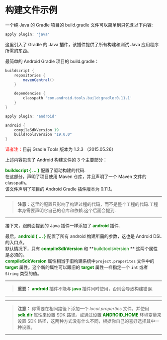 # 构建文件示例
一个纯 Java 的 Gradle 项目的 build.gradle 文件可以简单到只包含以下内容:
``` groovy
apply plugin: 'java'
```
这里引入了 Gradle 的 Java 插件，该插件提供了所有构建和测试 Java 应用程序所需的东西。

最简单的 Android Gradle 项目的 build.gradle：
``` groovy
buildscript {
    repositories {
        mavenCentral()
    }

    dependencies {
        classpath 'com.android.tools.build:gradle:0.11.1'
    }
}

apply plugin: 'android'

android {
    compileSdkVersion 19
    buildToolsVersion "19.0.0"
}
```

<font color='red'>译者注：</font>目前 Gradle Tools 版本为 1.2.3 （2015.05.26）

上述内容包含了 Android 构建文件的 3 个主要部分：

**<font color='green'>buildscript { ... }</font>** 配置了驱动构建的代码.  
在这部分，声明了项目使用 Maven 仓库，并且声明了一个 Maven 文件的 classpath。  
该文件声明了项目的 Android Gradle 插件版本为 0.11.1。

---

> **注意**：这里的配置只影响了构建过程的代码，而不是整个工程的代码.工程本身需要声明它自己的仓库和依赖.这个后面会提到.

---

接下来，跟前面提到的 Java 插件一样添加了 **<font color='green'>android</font>** 插件.

最后，**<font color='green'>android { ... }</font>** 配置了所有 android 构建所需的参数，这也是 Android DSL 的入口点。  
默认情况下，只有 **<font color='green'>compileSdkVersion</font>** 和 **<font color='green'>buildtoolsVersion</font> ** 这两个属性是必须的。  
**<font color='green'>compileSdkVersion</font>** 属性相当于旧构建系统中`project.properites` 文件中的 **<font color='green'>target</font>** 属性。这个新的属性可以跟旧的 **<font color='green'>target</font>** 属性一样指定一个 `int` 或者 `String` 类型的值。

---

> **重要：**  **<font color='green'>android</font>** 插件不能与 **<font color='green'>java</font>** 插件同时使用，否则会导致构建错误.

---

---

> **注意：**  你需要在相同路径下添加一个 *local.properties* 文件，并使用 **<font color='green'>sdk.dir</font>** 属性来设置 SDK 路径。或通过设置 **<font color='green'>ANDROID_HOME</font>** 环境变量来设置 SDK 路径，这两种方式没有什么不同，根据你自己的喜好选择其中一种设置。
___







